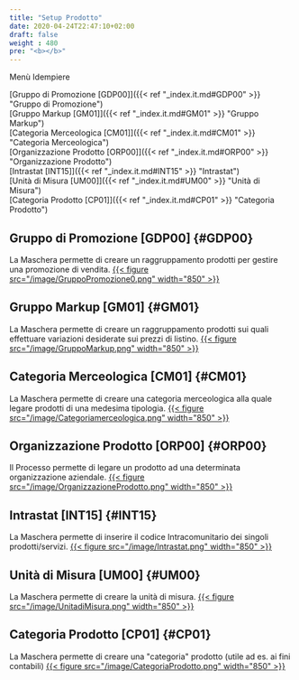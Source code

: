 ```yaml
---
title: "Setup Prodotto"
date: 2020-04-24T22:47:10+02:00
draft: false
weight : 480
pre: "<b></b>"
---
```


Menù Idempiere

[Gruppo di Promozione [GDP00]]({{< ref "_index.it.md#GDP00" >}} "Gruppo di Promozione") <br>
[Gruppo Markup [GM01]]({{< ref "_index.it.md#GM01" >}} "Gruppo Markup") <br>
[Categoria Merceologica [CM01]]({{< ref "_index.it.md#CM01" >}} "Categoria Merceologica") <br>
[Organizzazione Prodotto [ORP00]]({{< ref "_index.it.md#ORP00" >}} "Organizzazione Prodotto") <br>
[Intrastat [INT15]]({{< ref "_index.it.md#INT15" >}} "Intrastat") <br>
[Unità di Misura [UM00]]({{< ref "_index.it.md#UM00" >}} "Unità di Misura") <br>
[Categoria Prodotto [CP01]]({{< ref "_index.it.md#CP01" >}} "Categoria Prodotto") <br>

## Gruppo di Promozione [GDP00] {#GDP00}
La Maschera permette di creare un raggruppamento prodotti per gestire una promozione di vendita.
[{{< figure src="/image/GruppoPromozione0.png"  width="850"  >}}](/image/GruppoPromozione0.png)

## Gruppo Markup [GM01] {#GM01}
La Maschera permette di creare un raggruppamento prodotti sui quali effettuare variazioni desiderate sui prezzi di listino.
[{{< figure src="/image/GruppoMarkup.png"  width="850"  >}}](/image/GruppoMarkup.png)

## Categoria Merceologica [CM01] {#CM01}
La Maschera permette di creare una categoria merceologica alla quale legare prodotti di una medesima tipologia.
[{{< figure src="/image/Categoriamerceologica.png"  width="850"  >}}](/image/Categoriamerceologica.png)

## Organizzazione Prodotto [ORP00] {#ORP00}
Il Processo permette di legare un prodotto ad una determinata organizzazione aziendale.
[{{< figure src="/image/OrganizzazioneProdotto.png"  width="850"  >}}](/image/OrganizzazioneProdotto.png)

## Intrastat [INT15] {#INT15}
La Maschera permette di inserire il codice Intracomunitario dei singoli prodotti/servizi.
[{{< figure src="/image/Intrastat.png"  width="850"  >}}](/imageIntrastat.png)

## Unità di Misura [UM00] {#UM00}
La Maschera permette di creare la unità di misura.
[{{< figure src="/image/UnitadiMisura.png"  width="850"  >}}](/image/UnitadiMisura.png)

## Categoria Prodotto [CP01] {#CP01}
La Maschera permette di creare una "categoria" prodotto (utile ad es. ai fini contabili) 
[{{< figure src="/image/CategoriaProdotto.png"  width="850"  >}}](/image/CategoriaProdotto.png)
